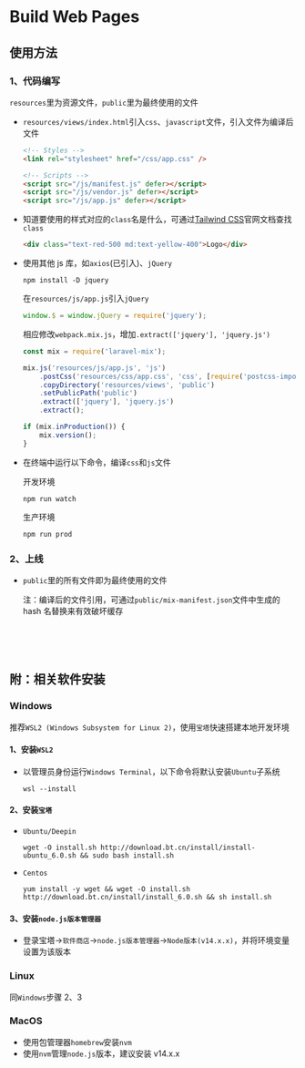 # Build Web Pages

## 使用方法

### 1、代码编写

`resources`里为资源文件，`public`里为最终使用的文件

-   `resources/views/index.html`引入`css`、`javascript`文件，引入文件为编译后文件

    ```html
    <!-- Styles -->
    <link rel="stylesheet" href="/css/app.css" />

    <!-- Scripts -->
    <script src="/js/manifest.js" defer></script>
    <script src="/js/vendor.js" defer></script>
    <script src="/js/app.js" defer></script>
    ```

-   知道要使用的样式对应的`class`名是什么，可通过[Tailwind CSS](https://tailwindcss.com/docs/)官网文档查找`class`

    ```html
    <div class="text-red-500 md:text-yellow-400">Logo</div>
    ```

-   使用其他 js 库，如`axios`(已引入)、`jQuery`

    ```
    npm install -D jquery
    ```

    在`resources/js/app.js`引入`jQuery`

    ```javascript
    window.$ = window.jQuery = require('jquery');
    ```

    相应修改`webpack.mix.js`，增加`.extract(['jquery'], 'jquery.js')`

    ```javascript
    const mix = require('laravel-mix');

    mix.js('resources/js/app.js', 'js')
        .postCss('resources/css/app.css', 'css', [require('postcss-import'), require('tailwindcss')])
        .copyDirectory('resources/views', 'public')
        .setPublicPath('public')
        .extract(['jquery'], 'jquery.js')
        .extract();

    if (mix.inProduction()) {
        mix.version();
    }
    ```

-   在终端中运行以下命令，编译`css`和`js`文件

    开发环境

    ```
    npm run watch
    ```

    生产环境

    ```
    npm run prod
    ```

### 2、上线

-   `public`里的所有文件即为最终使用的文件

    注：编译后的文件引用，可通过`public/mix-manifest.json`文件中生成的 hash 名替换来有效破坏缓存

<br />
<br />
<br />

## 附：相关软件安装

### Windows

推荐`WSL2 (Windows Subsystem for Linux 2)`，使用`宝塔`快速搭建本地开发环境

#### 1、安装`WSL2`

-   以管理员身份运行`Windows Terminal`，以下命令将默认安装`Ubuntu`子系统

    ```
    wsl --install
    ```

#### 2、安装`宝塔`

-   `Ubuntu/Deepin`

    ```
    wget -O install.sh http://download.bt.cn/install/install-ubuntu_6.0.sh && sudo bash install.sh
    ```

-   `Centos`

    ```
    yum install -y wget && wget -O install.sh http://download.bt.cn/install/install_6.0.sh && sh install.sh
    ```

#### 3、安装`node.js版本管理器`

-   登录宝塔->`软件商店`->`node.js版本管理器`->`Node版本(v14.x.x)`，并将环境变量设置为该版本

### Linux

同`Windows`步骤 2、3

### MacOS

-   使用包管理器`homebrew`安装`nvm`
-   使用`nvm`管理`node.js`版本，建议安装 v14.x.x
